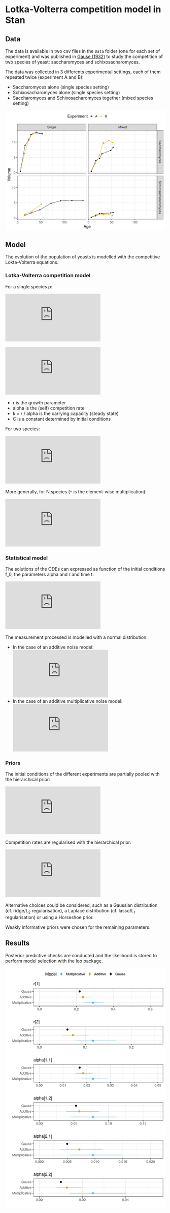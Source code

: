 # Lotka-Volterra competition model in Stan

## Data

The data is available in two csv files in the `Data` folder (one for each set of experiment) and was published in [Gause (1932)](http://jeb.biologists.org/content/jexbio/9/4/389.full.pdf) to study the competition of two species of yeast: saccharomyces and schixosacharomyces.

The data was collected in 3 differents experimental settings, each of them repeated twice (experiment A and B):
- Saccharomyces alone (single species setting)
- Schixosacharomyces alone (single species setting)
- Saccharomyces and Schixosacharomyces together (mixed species setting)

![data](Data/data.jpg)

## Model

The evolution of the population of yeasts is modelled with the competitive Lokta-Volterra equations.

### Lotka-Volterra competition model

For a single species p:

![equation](http://www.sciweavers.org/tex2img.php?eq=%5Cfrac%7Bdp%7D%7Bdt%7D%20%3D%20p%20%28r%20-%20%5Calpha%20p%29&bc=White&fc=Black&im=jpg&fs=12&ff=arev&edit=0)

![equation](http://www.sciweavers.org/tex2img.php?eq=p%28t%29%20%3D%20%5Cfrac%7Bk%7D%7B1%20%2B%20C%20e%5E%7B-%20r%20t%7D%7D&bc=White&fc=Black&im=jpg&fs=12&ff=arev&edit=0)

- r is the growth parameter
- alpha is the (self) competition rate
- k = r / alpha is the carrying capacity (steady state)
- C is a constant determined by initial conditions

For two species:

![equation](http://www.sciweavers.org/tex2img.php?eq=%5Cbegin%7Bcases%7D%0A%5Cfrac%7Bdp_1%7D%7Bdt%7D%20%3D%20p_1%20%28r_1%20-%20%5Calpha_%7B1%2C%201%7D%20p_1%20-%20%5Calpha_%7B1%2C2%7D%20p_2%29%20%5C%5C%0A%5Cfrac%7Bdp_2%7D%7Bdt%7D%20%3D%20p_2%20%28r_2%20-%20%5Calpha_%7B2%2C%201%7D%20p_1%20-%20%5Calpha_%7B2%2C%202%7D%20p_2%29%0A%5Cend%7Bcases%7D&bc=White&fc=Black&im=jpg&fs=12&ff=arev&edit=0)

More generally, for N species (`*` is the element-wise multiplication):

![equation](http://www.sciweavers.org/tex2img.php?eq=%5Cfrac%7Bd%5Cboldsymbol%7Bp%7D%7D%7Bdt%7D%20%3D%20%5Cboldsymbol%7Bp%7D%20%2A%20%28%5Cboldsymbol%7Br%7D%20-%20A%20%5Cboldsymbol%7Bp%7D%29&bc=White&fc=Black&im=jpg&fs=12&ff=arev&edit=0)

### Statistical model

The solutions of the ODEs can expressed as function of the initial conditions f_0, the parameters alpha and r and time t:

![equation](http://www.sciweavers.org/tex2img.php?eq=p%28t%29%20%3D%20%20f%28p_0%2C%20r%2C%20%5Calpha%2C%20t%29&bc=White&fc=Black&im=jpg&fs=12&ff=arev&edit=0)

The measurement processed is modelled with a normal distribution:
- In the case of an additive noise model:
![equation](http://www.sciweavers.org/tex2img.php?eq=p_%5Cmathit%7Bobs%7D%28t%29%20%5Csim%20%5Cmathcal%7BN%7D%20%5Cbig%28%20p%28t%29%2C%20%5Csigma%5E2%20%5Cbig%29&bc=White&fc=Black&im=jpg&fs=12&ff=arev&edit=0)
- In the case of an additive multiplicative noise model:
![equation](http://www.sciweavers.org/tex2img.php?eq=%5Clog%20%5Cbig%28%20p_%5Cmathit%7Bobs%7D%28t%29%20%5Cbig%29%20%5Csim%20%5Cmathcal%7BN%7D%20%5CBig%28%20%5Clog%20%5Cbig%28%20p%28t%29%20%5Cbig%29%2C%20%5Csigma%5E2%20%5CBig%29%0A&bc=White&fc=Black&im=jpg&fs=12&ff=arev&edit=0)

### Priors

The initial conditions of the different experiments are partially pooled with the hierarchical prior:

![equation](http://www.sciweavers.org/tex2img.php?eq=f_0%20%5Csim%20%5Cmathcal%7BN%7D%5E%2B%280%2C%20%5Csigma_%7Bf_0%7D%5E2%29&bc=White&fc=Black&im=jpg&fs=12&ff=arev&edit=0)

Competition rates are regularised with the hierarchical prior:

![equation](http://www.sciweavers.org/tex2img.php?eq=%5Calpha_%7Bi%2C%20j%7D%20%5Csim%20%5Cmathcal%7BC%7D%5E%2B%280%2C%20%5Csigma_%5Calpha%29&bc=White&fc=Black&im=jpg&fs=12&ff=arev&edit=0)

Alternative choices could be considered, such as a Gaussian distribution (cf. ridge/L<sub>2</sub> regularisation), a Laplace distribution (cf. lasso/L<sub>1</sub> regularisation) or using a Horseshoe prior.

Weakly informative priors were chosen for the remaining parameters.

## Results

Posterior predictive checks are conducted and the likelihood is stored to perform model selection with the loo package.

![coefficient estimates](results.jpg)

